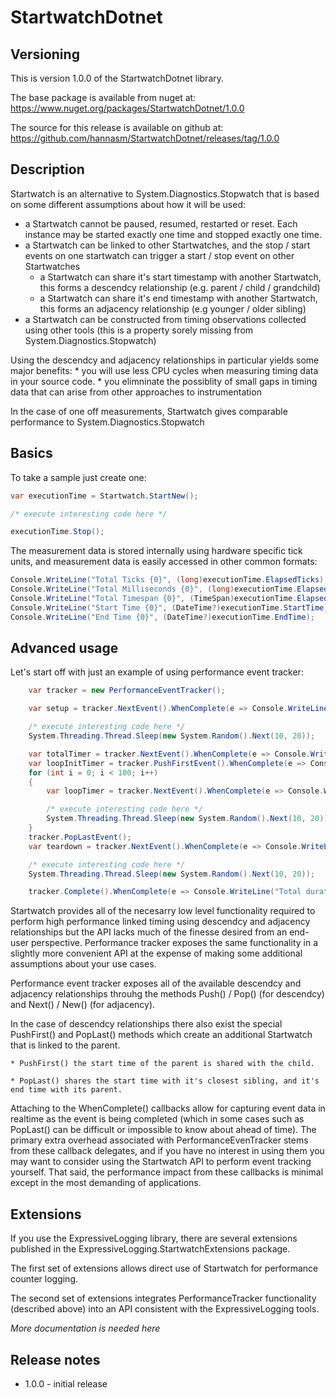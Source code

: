 # StartwatchDotnet
## Versioning

This is version 1.0.0 of the StartwatchDotnet library.

The base package is available from nuget at: https://www.nuget.org/packages/StartwatchDotnet/1.0.0

The source for this release is available on github at: https://github.com/hannasm/StartwatchDotnet/releases/tag/1.0.0

## Description
Startwatch is an alternative to System.Diagnostics.Stopwatch that is based on some different assumptions about how it will be used:

  * a Startwatch cannot be paused, resumed, restarted or reset. Each instance may be started exactly one time and stopped exactly one time. 
  * a Startwatch can be linked to other Startwatches, and the stop / start events on one startwatch can trigger a start / stop event on other Startwatches
     * a Startwatch can share it's start timestamp with another Startwatch, this forms a descendcy relationship (e.g. parent / child / grandchild)
	 * a Startwatch can share it's end timestamp with another Startwatch, this forms an adjacency relationship (e.g younger / older sibling)
  * a Startwatch can be constructed from timing observations collected using other tools (this is a property sorely missing from System.Diagnostics.Stopwatch)

Using the descendcy and adjacency relationships in particular yields some major benefits:
	* you will use less CPU cycles when measuring timing data in your source code. 
	* you elimninate the possiblity of small gaps in timing data that can arise from other approaches to instrumentation

In the case of one off measurements, Startwatch gives comparable performance to System.Diagnostics.Stopwatch

## Basics
To take a sample just create one:

```csharp
var executionTime = Startwatch.StartNew();

/* execute interesting code here */

executionTime.Stop();
```

The measurement data is stored internally using hardware specific tick units, and measurement data is easily accessed in other common formats:

```csharp
Console.WriteLine("Total Ticks {0}", (long)executionTime.ElapsedTicks);
Console.WriteLine("Total Milliseconds {0}", (long)executionTime.ElapsedMilliseconds);
Console.WriteLine("Total Timespan {0}", (TimeSpan)executionTime.Elapsed);
Console.WriteLine("Start Time {0}", (DateTime?)executionTime.StartTime);
Console.WriteLine("End Time {0}", (DateTime?)executionTime.EndTime);
```

## Advanced usage

Let's start off with just an example of using performance event tracker:

```csharp
	var tracker = new PerformanceEventTracker();

    var setup = tracker.NextEvent().WhenComplete(e => Console.WriteLine("Setup completed in {0}", e.TimeData.ElapsedMilliseconds));

    /* execute interesting code here */
    System.Threading.Thread.Sleep(new System.Random().Next(10, 20));

    var totalTimer = tracker.NextEvent().WhenComplete(e => Console.WriteLine("Loop completed in {0}", e.TimeData.ElapsedMilliseconds));
    var loopInitTimer = tracker.PushFirstEvent().WhenComplete(e => Console.WriteLine("Loop init in {0}", e.TimeData.ElapsedMilliseconds));
    for (int i = 0; i < 100; i++)
    {
        var loopTimer = tracker.NextEvent().WhenComplete(e => Console.WriteLine("Loop timer in {0}", e.TimeData.ElapsedMilliseconds));

        /* execute interesting code here */
        System.Threading.Thread.Sleep(new System.Random().Next(10, 20));
    }
    tracker.PopLastEvent();
    var teardown = tracker.NextEvent().WhenComplete(e => Console.WriteLine("Teardown in {0}", e.TimeData.ElapsedMilliseconds));

    /* execute interesting code here */
    System.Threading.Thread.Sleep(new System.Random().Next(10, 20));

    tracker.Complete().WhenComplete(e => Console.WriteLine("Total duration {0}", e.TimeData.ElapsedMilliseconds));
```

Startwatch provides all of the necesarry low level functionality required to perform high performance linked timing using descendcy and adjacency relationships
but the API lacks much of the finesse desired from an end-user perspective. Performance tracker exposes the same functionality in a slightly more
convenient API at the expense of making some additional assumptions about your use cases. 

Performance event tracker exposes all of the available descendcy and adjacency relationships throuhg the methods Push() / Pop() (for descendcy)
and Next() / New() (for adjacency). 

In the case of descendcy relationships there also exist the special PushFirst() and PopLast() methods which create an additional Startwatch
that is linked to the parent. 

	* PushFirst() the start time of the parent is shared with the child. 
	
	* PopLast() shares the start time with it's closest sibling, and it's end time with its parent.

Attaching to the WhenComplete() callbacks allow for capturing event data in realtime as the event is being completed (which in some cases such 
as PopLast() can be difficult or impossible to know about ahead of time). The primary extra overhead associated with PerformanceEvenTracker
stems from these callback delegates, and if you have no interest in using them you may want to consider using the Startwatch API
to perform event tracking yourself. That said, the performance impact from these callbacks is minimal except in the most demanding of
applications.

## Extensions
If you use the ExpressiveLogging library, there are several extensions published in the ExpressiveLogging.StartwatchExtensions package.

The first set of extensions allows direct use of Startwatch for performance counter logging.

The second set of extensions integrates PerformanceTracker functionality (described above) into an API consistent with the ExpressiveLogging
tools.

*More documentation is needed here*

## Release notes
* 1.0.0 - initial release